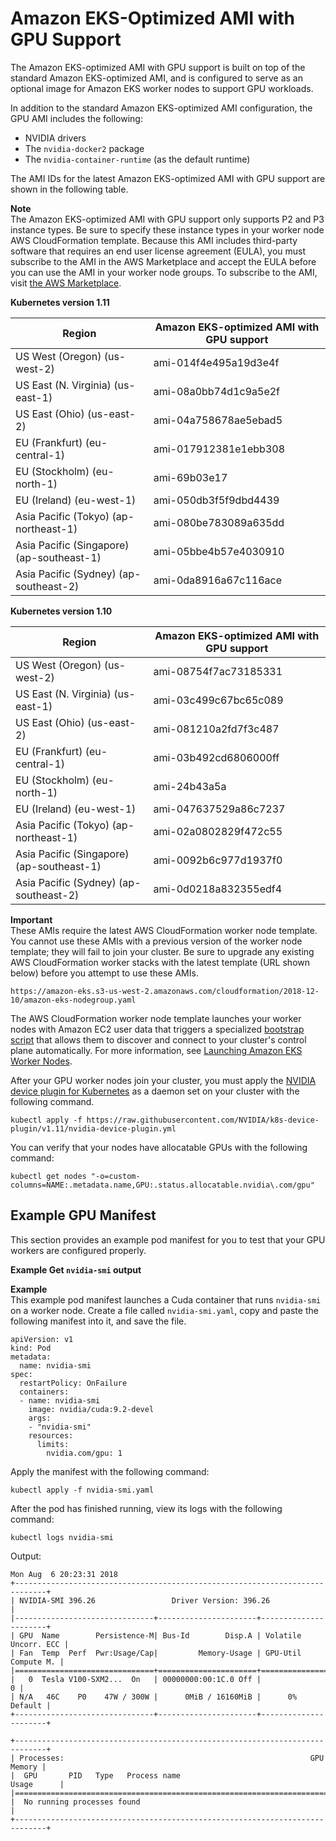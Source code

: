 # Amazon EKS\-Optimized AMI with GPU Support<a name="gpu-ami"></a>

The Amazon EKS\-optimized AMI with GPU support is built on top of the standard Amazon EKS\-optimized AMI, and is configured to serve as an optional image for Amazon EKS worker nodes to support GPU workloads\.

In addition to the standard Amazon EKS\-optimized AMI configuration, the GPU AMI includes the following:
+ NVIDIA drivers
+ The `nvidia-docker2` package
+ The `nvidia-container-runtime` \(as the default runtime\)

The AMI IDs for the latest Amazon EKS\-optimized AMI with GPU support are shown in the following table\. 

**Note**  
The Amazon EKS\-optimized AMI with GPU support only supports P2 and P3 instance types\. Be sure to specify these instance types in your worker node AWS CloudFormation template\. Because this AMI includes third\-party software that requires an end user license agreement \(EULA\), you must subscribe to the AMI in the AWS Marketplace and accept the EULA before you can use the AMI in your worker node groups\. To subscribe to the AMI, visit [the AWS Marketplace](https://aws.amazon.com/marketplace/pp/B07GRHFXGM)\.


**Kubernetes version 1\.11**  

| Region | Amazon EKS\-optimized AMI with GPU support | 
| --- | --- | 
| US West \(Oregon\) \(us\-west\-2\) | ami\-014f4e495a19d3e4f | 
| US East \(N\. Virginia\) \(us\-east\-1\) | ami\-08a0bb74d1c9a5e2f | 
| US East \(Ohio\) \(us\-east\-2\) | ami\-04a758678ae5ebad5 | 
| EU \(Frankfurt\) \(eu\-central\-1\) | ami\-017912381e1ebb308 | 
| EU \(Stockholm\) \(eu\-north\-1\) | ami\-69b03e17 | 
| EU \(Ireland\) \(eu\-west\-1\) | ami\-050db3f5f9dbd4439 | 
| Asia Pacific \(Tokyo\) \(ap\-northeast\-1\) | ami\-080be783089a635dd | 
| Asia Pacific \(Singapore\) \(ap\-southeast\-1\) | ami\-05bbe4b57e4030910 | 
| Asia Pacific \(Sydney\) \(ap\-southeast\-2\) | ami\-0da8916a67c116ace | 


**Kubernetes version 1\.10**  

| Region | Amazon EKS\-optimized AMI with GPU support | 
| --- | --- | 
| US West \(Oregon\) \(us\-west\-2\) | ami\-08754f7ac73185331 | 
| US East \(N\. Virginia\) \(us\-east\-1\) | ami\-03c499c67bc65c089 | 
| US East \(Ohio\) \(us\-east\-2\) | ami\-081210a2fd7f3c487 | 
| EU \(Frankfurt\) \(eu\-central\-1\) | ami\-03b492cd6806000ff | 
| EU \(Stockholm\) \(eu\-north\-1\) | ami\-24b43a5a | 
| EU \(Ireland\) \(eu\-west\-1\) | ami\-047637529a86c7237 | 
| Asia Pacific \(Tokyo\) \(ap\-northeast\-1\) | ami\-02a0802829f472c55 | 
| Asia Pacific \(Singapore\) \(ap\-southeast\-1\) | ami\-0092b6c977d1937f0 | 
| Asia Pacific \(Sydney\) \(ap\-southeast\-2\) | ami\-0d0218a832355edf4 | 

**Important**  
These AMIs require the latest AWS CloudFormation worker node template\. You cannot use these AMIs with a previous version of the worker node template; they will fail to join your cluster\. Be sure to upgrade any existing AWS CloudFormation worker stacks with the latest template \(URL shown below\) before you attempt to use these AMIs\.  

```
https://amazon-eks.s3-us-west-2.amazonaws.com/cloudformation/2018-12-10/amazon-eks-nodegroup.yaml
```

The AWS CloudFormation worker node template launches your worker nodes with Amazon EC2 user data that triggers a specialized [bootstrap script](https://github.com/awslabs/amazon-eks-ami/blob/master/files/bootstrap.sh) that allows them to discover and connect to your cluster's control plane automatically\. For more information, see [Launching Amazon EKS Worker Nodes](launch-workers.md)\.

After your GPU worker nodes join your cluster, you must apply the [NVIDIA device plugin for Kubernetes](https://github.com/NVIDIA/k8s-device-plugin) as a daemon set on your cluster with the following command\.

```
kubectl apply -f https://raw.githubusercontent.com/NVIDIA/k8s-device-plugin/v1.11/nvidia-device-plugin.yml
```

You can verify that your nodes have allocatable GPUs with the following command:

```
kubectl get nodes "-o=custom-columns=NAME:.metadata.name,GPU:.status.allocatable.nvidia\.com/gpu"
```

## Example GPU Manifest<a name="example-gpu-manifest"></a>

This section provides an example pod manifest for you to test that your GPU workers are configured properly\.

**Example Get `nvidia-smi` output**  

**Example**  
This example pod manifest launches a Cuda container that runs `nvidia-smi` on a worker node\. Create a file called `nvidia-smi.yaml`, copy and paste the following manifest into it, and save the file\.  

```
apiVersion: v1
kind: Pod
metadata:
  name: nvidia-smi
spec:
  restartPolicy: OnFailure
  containers:
  - name: nvidia-smi
    image: nvidia/cuda:9.2-devel
    args:
    - "nvidia-smi"
    resources:
      limits:
        nvidia.com/gpu: 1
```
Apply the manifest with the following command:  

```
kubectl apply -f nvidia-smi.yaml
```
After the pod has finished running, view its logs with the following command:  

```
kubectl logs nvidia-smi
```
Output:  

```
Mon Aug  6 20:23:31 2018
+-----------------------------------------------------------------------------+
| NVIDIA-SMI 396.26                 Driver Version: 396.26                    |
|-------------------------------+----------------------+----------------------+
| GPU  Name        Persistence-M| Bus-Id        Disp.A | Volatile Uncorr. ECC |
| Fan  Temp  Perf  Pwr:Usage/Cap|         Memory-Usage | GPU-Util  Compute M. |
|===============================+======================+======================|
|   0  Tesla V100-SXM2...  On   | 00000000:00:1C.0 Off |                    0 |
| N/A   46C    P0    47W / 300W |      0MiB / 16160MiB |      0%      Default |
+-------------------------------+----------------------+----------------------+

+-----------------------------------------------------------------------------+
| Processes:                                                       GPU Memory |
|  GPU       PID   Type   Process name                             Usage      |
|=============================================================================|
|  No running processes found                                                 |
+-----------------------------------------------------------------------------+
```
